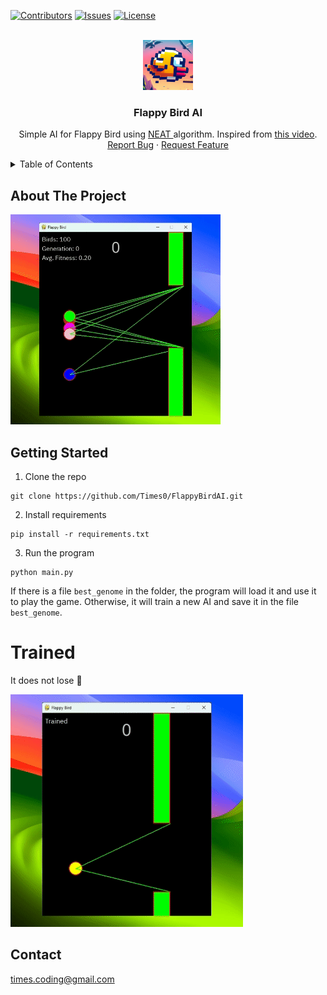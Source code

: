 [![Contributors][contributors-shield]][contributors-url]
[![Issues][issues-shield]][issues-url]
[![License][license-shield]][license-url]



<!-- PROJECT LOGO -->
<br />
<div align="center">
  <a href="https://github.com/Times0/FlappyBirdAI">
    <img src="images/logo.jpeg" alt="Logo" width="80" height="80">
  </a>

<h3 align="center">Flappy Bird AI</h3>

  <p align="center">
    Simple AI for Flappy Bird using <a href="https://nn.cs.utexas.edu/downloads/papers/stanley.cec02.pdf"> NEAT </a> algorithm. Inspired from <a href="https://youtu.be/MPFWsRjDmnU?list=PLzMcBGfZo4-lwGZWXz5Qgta_YNX3_vLS2">this video</a>. 
    <br />
    <a href="https://github.com/Times0/FlappyBirdAI/issues">Report Bug</a>
    ·
    <a href="https://github.com/Times0/FlappyBirdAI/issues">Request Feature</a>
  </p>
</div>



<!-- TABLE OF CONTENTS -->
<details>
  <summary>Table of Contents</summary>
  <ol>
    <li>
      <a href="#about-the-project">About The Project</a>
      <ul>
        <li><a href="#built-with">Built With</a></li>
      </ul>
    </li>
    <li>
      <a href="#getting-started">Getting Started</a>
      <ul>
        <li><a href="#prerequisites">Prerequisites</a></li>
        <li><a href="#installation">Installation</a></li>
      </ul>
    </li>
    <li><a href="#usage">Usage</a></li>
    <li><a href="#roadmap">Roadmap</a></li>
    <li><a href="#contributing">Contributing</a></li>
    <li><a href="#license">License</a></li>
    <li><a href="#contact">Contact</a></li>
    <li><a href="#acknowledgments">Acknowledgments</a></li>
  </ol>
</details>



<!-- ABOUT THE PROJECT -->

## About The Project
![demo_training.gif](images%2Fdemo_training.gif)

<!-- GETTING STARTED -->

## Getting Started

1. Clone the repo

```
git clone https://github.com/Times0/FlappyBirdAI.git
```

2. Install requirements
``` 
pip install -r requirements.txt
```



3. Run the program

```
python main.py
```

If there is a file `best_genome` in the folder, the program will load it and use it to play the game.
Otherwise, it will train a new AI and save it in the file `best_genome`.


# Trained
It does not lose 🤯

![trained.gif](images%2Ftrained.gif)



<!-- CONTACT -->

## Contact

times.coding@gmail.com
<!-- MARKDOWN LINKS & IMAGES -->
<!-- https://www.markdownguide.org/basic-syntax/#reference-style-links -->

[contributors-shield]: https://img.shields.io/github/contributors/Times0/FlappyBirdAI.svg?style=for-the-badge

[contributors-url]: https://github.com/Times0/FlappyBirdAI/graphs/contributors

[forks-shield]: https://img.shields.io/github/forks/Times0/FlappyBirdAI.svg?style=for-the-badge

[forks-url]: https://github.com/Times0/FlappyBirdAI/network/members

[stars-shield]: https://img.shields.io/github/stars/Times0/FlappyBirdAI.svg?style=for-the-badge

[stars-url]: https://github.com/Times0/FlappyBirdAI/stargazers

[issues-shield]: https://img.shields.io/github/issues/Times0/FlappyBirdAI.svg?style=for-the-badge

[issues-url]: https://github.com/Times0/FlappyBirdAI/issues

[license-shield]: https://img.shields.io/github/license/Times0/FlappyBirdAI.svg?style=for-the-badge

[license-url]: https://github.com/Times0/FlappyBirdAI/blob/master/LICENSE.txt

[linkedin-shield]: https://img.shields.io/badge/-LinkedIn-black.svg?style=for-the-badge&logo=linkedin&colorB=555

[linkedin-url]: https://www.linkedin.com/in/dorian-cheval%C3%A9rias-ba5126255/

[product-screenshot]: images/screenshot.png

[product-screenshot-2]: images/screenshot2.png

[Next.js]: https://img.shields.io/badge/next.js-000000?style=for-the-badge&logo=nextdotjs&logoColor=white

[Next-url]: https://nextjs.org/

[React.js]: https://img.shields.io/badge/React-20232A?style=for-the-badge&logo=react&logoColor=61DAFB

[React-url]: https://reactjs.org/

[Vue.js]: https://img.shields.io/badge/Vue.js-35495E?style=for-the-badge&logo=vuedotjs&logoColor=4FC08D

[Vue-url]: https://vuejs.org/

[Angular.io]: https://img.shields.io/badge/Angular-DD0031?style=for-the-badge&logo=angular&logoColor=white

[Angular-url]: https://angular.io/

[Svelte.dev]: https://img.shields.io/badge/Svelte-4A4A55?style=for-the-badge&logo=svelte&logoColor=FF3E00

[Svelte-url]: https://svelte.dev/

[Laravel.com]: https://img.shields.io/badge/Laravel-FF2D20?style=for-the-badge&logo=laravel&logoColor=white

[Laravel-url]: https://laravel.com

[Bootstrap.com]: https://img.shields.io/badge/Bootstrap-563D7C?style=for-the-badge&logo=bootstrap&logoColor=white

[Bootstrap-url]: https://getbootstrap.com

[JQuery.com]: https://img.shields.io/badge/jQuery-0769AD?style=for-the-badge&logo=jquery&logoColor=white

[JQuery-url]: https://jquery.com 
